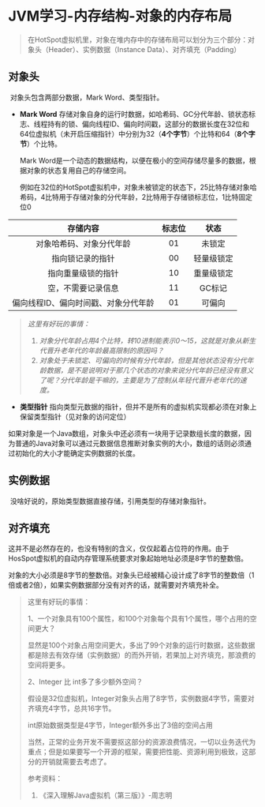 # JVM学习-内存结构-对象的内存布局

> 在HotSpot虚拟机里，对象在堆内存中的存储布局可以划分为三个部分：对象头（Header）、实例数据（Instance Data）、对齐填充（Padding）

## 对象头

​	对象头包含两部分数据，Mark Word、类型指针。

- **Mark Word** 存储对象自身的运行时数据，如哈希码、GC分代年龄、锁状态标志、线程持有的锁、偏向线程ID、偏向时间戳，这部分的数据长度在32位和64位虚拟机（未开启压缩指针）中分别为32（**4个字节**）个比特和64（**8个字节**）个比特。

  Mark Word是一个动态的数据结构，以便在极小的空间存储尽量多的数据，根据对象的状态复用自己的存储空间。

  例如在32位的HotSpot虚拟机中，对象未被锁定的状态下，25比特存储对象哈希码，4比特用于存储对象的分代年龄，2比特用于存储锁标志位，1比特固定位0

|               存储内容               | 标志位 |    状态    |
| :----------------------------------: | :----: | :--------: |
|       对象哈希码、对象分代年龄       |   01   |   未锁定   |
|           指向锁记录的指针           |   00   | 轻量级锁定 |
|          指向重量级锁的指针          |   10   | 重量级锁定 |
|          空，不需要记录信息          |   11   |   GC标记   |
| 偏向线程ID、偏向时间戳、对象分代年龄 |   01   |   可偏向   |

> *这里有好玩的事情：*
>
> 1. *对象分代年龄占用4个比特，转10进制能表示0～15，这就是对象从新生代晋升老年代的年龄最高限制的原因吗？*
> 2. *对象处于未锁定、可偏向的时候有分代年龄，但是其他状态没有分代年龄数据，是不是说明对于那几个状态的对象来说分代年龄已经没有意义了呢？分代年龄是干嘛的，主要是为了控制从年轻代晋升老年代的速度。*

- **类型指针** 指向类型元数据的指针，但并不是所有的虚拟机实现都必须在对象上保留类型指针（见对象的访问定位）

​	如果对象是一个Java数组，对象头中还必须有一块用于记录数组长度的数据，因为普通的Java对象可以通过元数据信息推断对象实例的大小，数组的话则必须通过初始化的大小才能确定实例数据的长度。

## 实例数据

​	没啥好说的，原始类型数据直接存储，引用类型的存储对象指针。

## 对齐填充

​	这并不是必然存在的，也没有特别的含义，仅仅起着占位符的作用。由于HosSpot虚拟机的自动内存管理系统要求对象起始地址必须是8字节的整数倍。

​	对象的大小必须是8字节的整数倍。对象头已经被精心设计成了8字节的整数倍（1倍或者2倍），如果实例数据部分没有对齐的话，就需要对齐填充补全。

> 这里有好玩的事情：
>
> 1、一个对象具有100个属性，和100个对象每个具有1个属性，哪个占用的空间更大？
>
> 显然是100个对象占用空间更大，多出了99个对象的运行时数据，这些数据都是除去有效存储（实例数据）的而外开销，若果加上对齐填充，那浪费的空间将更多。
>
> 2、Integer 比 int多了多少额外空间？
>
> 假设是32位虚拟机，Integer对象头占用了8字节，实例数据4字节，需要对齐填充4字节，总共16字节。
>
> int原始数据类型是4字节，Integer额外多出了3倍的空间占用
>
> 
>
> 当然，正常的业务开发不需要抠这部分的资源浪费情况，一切以业务迭代为重点；但是如果要写一个开源的框架，需要把性能、资源利用到极致，这部分的开销就需要去考虑了。
>
> 
>
> 参考资料：
>
> 1. 《深入理解Java虚拟机（第三版）》-周志明













